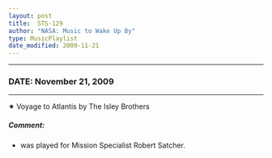 ```yaml
---
layout: post
title:  STS-129
author: "NASA: Music to Wake Up By"
type: MusicPlaylist
date_modified: 2009-11-21
---
```


----
### DATE: November 21, 2009
----
✷ Voyage to Atlantis by The Isley Brothers

##### Comment:
* was played for Mission Specialist Robert Satcher.
